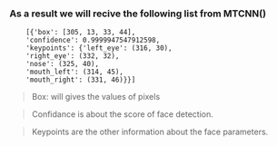 
### As a result we will recive the following list from MTCNN()

        [{'box': [305, 13, 33, 44],
        'confidence': 0.9999947547912598,
        'keypoints': {'left_eye': (316, 30),
        'right_eye': (332, 32), 
        'nose': (325, 40),
        'mouth_left': (314, 45), 
        'mouth_right': (331, 46)}}]
        
        
> Box: will gives the values of pixels

> Confidance is about the score of face detection.

> Keypoints are the other information about the face parameters.



